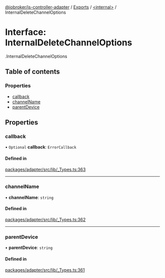 [@iobroker/js-controller-adapter](../README.md) / [Exports](../modules.md) / [<internal\>](../modules/internal_.md) / InternalDeleteChannelOptions

# Interface: InternalDeleteChannelOptions

[<internal>](../modules/internal_.md).InternalDeleteChannelOptions

## Table of contents

### Properties

- [callback](internal_.InternalDeleteChannelOptions.md#callback)
- [channelName](internal_.InternalDeleteChannelOptions.md#channelname)
- [parentDevice](internal_.InternalDeleteChannelOptions.md#parentdevice)

## Properties

### callback

• `Optional` **callback**: `ErrorCallback`

#### Defined in

[packages/adapter/src/lib/_Types.ts:363](https://github.com/ioBroker/ioBroker.js-controller/blob/aa1243a8/packages/adapter/src/lib/_Types.ts#L363)

___

### channelName

• **channelName**: `string`

#### Defined in

[packages/adapter/src/lib/_Types.ts:362](https://github.com/ioBroker/ioBroker.js-controller/blob/aa1243a8/packages/adapter/src/lib/_Types.ts#L362)

___

### parentDevice

• **parentDevice**: `string`

#### Defined in

[packages/adapter/src/lib/_Types.ts:361](https://github.com/ioBroker/ioBroker.js-controller/blob/aa1243a8/packages/adapter/src/lib/_Types.ts#L361)
